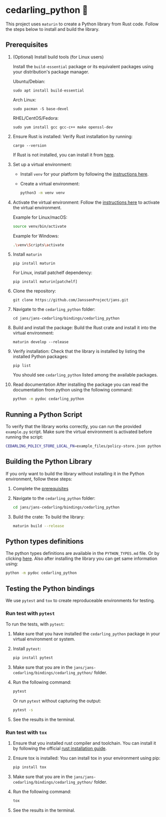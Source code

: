 # cedarling_python 🐍

This project uses `maturin` to create a Python library from Rust code. Follow the steps below to install and build the library.

## Prerequisites

1. (Optional) Install build tools (for Linux users)
   
   Install the `build-essential` package or its equivalent packages using your distribution's package manager.

   Ubuntu/Debian:

   ```
   sudo apt install build-essential
   ```

   Arch Linux:

   ```
   sudo pacman -S base-devel
   ```

   RHEL/CentOS/Fedora:

   ```
   sudo yum install gcc gcc-c++ make openssl-dev
   ```

1. Ensure Rust is installed:
   Verify Rust installation by running:

   ```
   cargo --version
   ```

   If Rust is not installed, you can install it from [here](https://www.rust-lang.org/tools/install).

1. Set up a virtual environment:
   - Install `venv` for your platform by following the [instructions here](https://virtualenv.pypa.io/en/latest/installation.html).
   - Create a virtual environment:

     ```bash
     python3 -m venv venv
     ```

1. Activate the virtual environment:
   Follow the [instructions here](https://packaging.python.org/guides/installing-using-pip-and-virtual-environments/#activate-a-virtual-environment) to activate the virtual environment.

   Example for Linux/macOS:

   ```bash
   source venv/bin/activate
   ```

   Example for Windows:

   ```bash
   .\venv\Scripts\activate
   ```

1. Install `maturin`

   ```
   pip install maturin
   ```
   For Linux, install patchelf dependency:
   ```
   pip install maturin[patchelf]
   ```

1. Clone the repository:
   ```
   git clone https://github.com/JanssenProject/jans.git
   ```

1. Navigate to the `cedarling_python` folder:

   ```
   cd jans/jans-cedarling/bindings/cedarling_python
   ```

1. Build and install the package:
   Build the Rust crate and install it into the virtual environment:

   ```
   maturin develop --release
   ```

1. Verify installation:
   Check that the library is installed by listing the installed Python packages:

   ```
   pip list
   ```

   You should see `cedarling_python` listed among the available packages.

1. Read documentation
  After installing the package you can read the documentation from python using the following command:

   ```bash
   python -m pydoc cedarling_python
   ```

## Running a Python Script

To verify that the library works correctly, you can run the provided `example.py` script. Make sure the virtual environment is activated before running the script:

```bash
CEDARLING_POLICY_STORE_LOCAL_FN=example_files/policy-store.json python example.py
```

## Building the Python Library

If you only want to build the library without installing it in the Python environment, follow these steps:

1. Complete the [prerequisites](#Prerequisites)

1. Navigate to the `cedarling_python` folder:

   ```bash
   cd jans/jans-cedarling/bindings/cedarling_python
   ```

1. Build the crate:
   To build the library:

   ```bash
   maturin build --release
   ```

## Python types definitions

  The python types definitions are available in the `PYTHON_TYPES.md` file. Or by clicking [here](PYTHON_TYPES.md).
  Also after installing the library you can get same information using:

  ```bash
  python -m pydoc cedarling_python
  ```

## Testing the Python bindings

  We use `pytest` and `tox` to create reproduceable environments for testing.

### Run test with `pytest`  

  To run the tests, with `pytest`:
  
  1. Make sure that you have installed the `cedarling_python` package in your virtual environment or system.
  1. Install `pytest`:

     ```bash
     pip install pytest
     ```

  1. Make sure that you are in the `jans/jans-cedarling/bindings/cedarling_python/` folder.
  1. Run the following command:

     ```bash
     pytest
     ```

     Or run `pytest` without capturing the output:

     ```bash
     pytest -s
     ```

  1. See the results in the terminal.
  
### Run test with `tox`

  1. Ensure that you installed rust compiler and toolchain. You can install it by following the official [rust installation guide](https://www.rust-lang.org/tools/install).

  1. Ensure tox is installed:
  You can install tox in your environment using pip:

     ```bash
     pip install tox
     ```

  1. Make sure that you are in the `jans/jans-cedarling/bindings/cedarling_python/` folder.
  1. Run the following command:

     ```bash
     tox
     ```

  1. See the results in the terminal.
